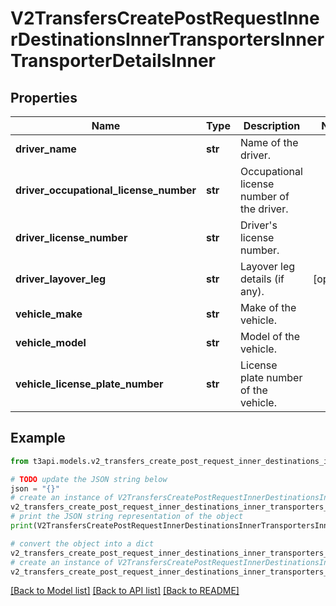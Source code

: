# V2TransfersCreatePostRequestInnerDestinationsInnerTransportersInnerTransporterDetailsInner


## Properties

Name | Type | Description | Notes
------------ | ------------- | ------------- | -------------
**driver_name** | **str** | Name of the driver. | 
**driver_occupational_license_number** | **str** | Occupational license number of the driver. | 
**driver_license_number** | **str** | Driver&#39;s license number. | 
**driver_layover_leg** | **str** | Layover leg details (if any). | [optional] 
**vehicle_make** | **str** | Make of the vehicle. | 
**vehicle_model** | **str** | Model of the vehicle. | 
**vehicle_license_plate_number** | **str** | License plate number of the vehicle. | 

## Example

```python
from t3api.models.v2_transfers_create_post_request_inner_destinations_inner_transporters_inner_transporter_details_inner import V2TransfersCreatePostRequestInnerDestinationsInnerTransportersInnerTransporterDetailsInner

# TODO update the JSON string below
json = "{}"
# create an instance of V2TransfersCreatePostRequestInnerDestinationsInnerTransportersInnerTransporterDetailsInner from a JSON string
v2_transfers_create_post_request_inner_destinations_inner_transporters_inner_transporter_details_inner_instance = V2TransfersCreatePostRequestInnerDestinationsInnerTransportersInnerTransporterDetailsInner.from_json(json)
# print the JSON string representation of the object
print(V2TransfersCreatePostRequestInnerDestinationsInnerTransportersInnerTransporterDetailsInner.to_json())

# convert the object into a dict
v2_transfers_create_post_request_inner_destinations_inner_transporters_inner_transporter_details_inner_dict = v2_transfers_create_post_request_inner_destinations_inner_transporters_inner_transporter_details_inner_instance.to_dict()
# create an instance of V2TransfersCreatePostRequestInnerDestinationsInnerTransportersInnerTransporterDetailsInner from a dict
v2_transfers_create_post_request_inner_destinations_inner_transporters_inner_transporter_details_inner_from_dict = V2TransfersCreatePostRequestInnerDestinationsInnerTransportersInnerTransporterDetailsInner.from_dict(v2_transfers_create_post_request_inner_destinations_inner_transporters_inner_transporter_details_inner_dict)
```
[[Back to Model list]](../README.md#documentation-for-models) [[Back to API list]](../README.md#documentation-for-api-endpoints) [[Back to README]](../README.md)


